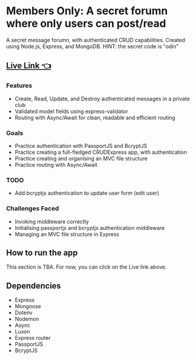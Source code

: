 # Members Only: A secret forumn where only users can post/read

A secret message forumn, with authenticated CRUD capabilities. Created using Node.js, Express, and MongoDB.
HINT: the secret code is "odin"
## [Live Link 👈]()

### Features
- Create, Read, Update, and Destroy authenticated messages in a private club
- Validated model fields using express-validator
- Routing with Async/Await for clean, readable and efficient routing

### Goals
- Practice authentication with PassportJS and BcryptJS
- Practice creating a full-fledged CRUDExpress app, with authentication
- Practice creating and organising an MVC file structure
- Practice routing with Async/Await

### TODO
- Add bcryptjs authentication to update user form (edit user)

### Challenges Faced
- Invoking middleware correctly
- Initialising passportjs and bcryptjs authentication middleware
- Managing an MVC file structure in Express

## How to run the app
This section is TBA. For now, you can click on the Live link above.

## Dependencies
- Express
- Mongoose
- Dotenv
- Nodemon
- Async
- Luxon
- Express router
- PassportJS
- BcryptJS

